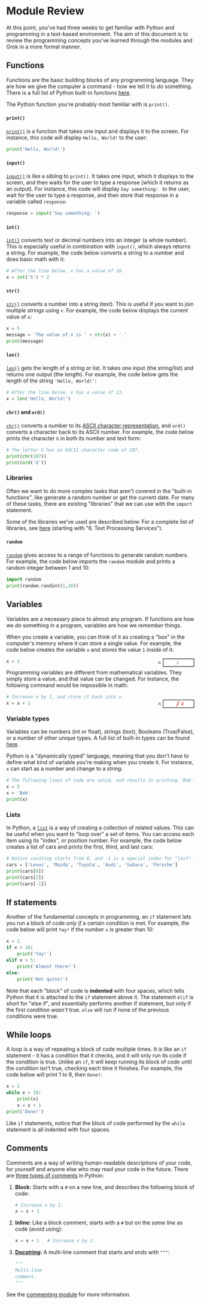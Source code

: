 # Module Review

At this point, you've had three weeks to get familiar with Python and programming in a text-based environment. The aim of this document is to review the programming concepts you've learned through the modules and Grok in a more formal manner.

## Functions

Functions are the basic building blocks of any programming language. They are how we give the computer a command - how we tell it to *do* something. There is a full list of Python built-in functions [here](https://docs.python.org/3/library/functions.html).

The Python function you're probably most familiar with is `print()`.

#### `print()`

[`print()`](https://docs.python.org/3/library/functions.html#print) is a function that takes one input and displays it to the screen. For instance, this code will display `Hello, World!` to the user:

```python
print('Hello, World!')
```

#### `input()`

[`input()`](https://docs.python.org/3/library/functions.html#input) is like a sibling to `print()`. It takes one input, which it displays to the screen, and then waits for the user to type a response (which it returns as an output). For instance, this code will display `Say something: ` to the user, wait for the user to type a response, and then store that response in a variable called `response`:

```python
response = input('Say something: ')
```

#### `int()`

[`int()`](https://docs.python.org/3/library/functions.html#int) converts text or decimal numbers into an integer (a whole number). This is especially useful in combination with `input()`, which always returns a string. For example, the code below converts a string to a number and does basic math with it:

```python
# After the line below, x has a value of 10.
x = int('5') * 2
```

#### `str()`

[`str()`](https://docs.python.org/3/library/functions.html#func-str) converts a number into a string (text). This is useful if you want to join multiple strings using `+`. For example, the code below displays the current value of `x`:

```python
x = 5
message = 'The value of x is ' + str(x) + '.'
print(message)
```

#### `len()`

[`len()`](https://docs.python.org/3/library/functions.html#len) gets the length of a string or list. It takes one input (the string/list) and returns one output (the length). For example, the code below gets the length of the string `'Hello, World!'`:

```python
# After the line below, x has a value of 13.
x = len('Hello, World!')
```

#### `chr()` and `ord()`

[`chr()`](https://docs.python.org/3/library/functions.html#chr) converts a number to its [ASCII character representation](https://www.asciitable.com/), and `ord()` converts a character back to its ASCII number. For example, the code below prints the character `G` in both its number and text form:

```python
# The letter G has an ASCII character code of 107.
print(chr(107))
print(ord('G'))
```

### Libraries

Often we want to do more complex tasks that aren't covered in the "built-in functions", like generate a random number or get the current date. For many of these tasks, there are existing "libraries" that we can use with the `import` statement.

Some of the libraries we've used are described below. For a complete list of libraries, see [here](https://docs.python.org/3/contents.html) (starting with "6. Text Processing Services").

#### `random`

[`random`](https://docs.python.org/3/library/random.html) gives access to a range of functions to generate random numbers. For example, the code below imports the `random` module and prints a random integer between 1 and 10:

```python
import random
print(random.randint(1,10))
```

## Variables

Variables are a necessary piece to almost any program. If functions are how we *do* something in a program, variables are how we *remember* things.

When you create a variable, you can think of it as creating a "box" in the computer's memory where it can store a single value. For example, the code below creates the variable `x` and stores the value `1` inside of it:

<img align="right" height="25px" src="./var1.png">

```python
x = 1
```

Programming variables are different from mathematical variables. They simply store a value, and that value can be changed. For instance, the following command would be impossible in math:

<img align="right" height="25px" style="margin-top: 15px" src="./var2.png">

```python
# Increase x by 1, and store it back into x.
x = x + 1
```

### Variable types

Variables can be numbers (int or float), strings (text), Booleans (True/False), or a number of other unique types. A full list of built-in types can be found [here](https://docs.python.org/3/library/stdtypes.html).

Python is a "dynamically typed" language, meaning that you don't have to define what kind of variable you're making when you create it. For instance, `x` can start as a number and change to a string:

```python
# The following lines of code are valid, and results in printing 'Bob'.
x = 5
x = 'Bob'
print(x)
```

### Lists

In Python, a [`list`](https://docs.python.org/3/library/stdtypes.html#lists) is a way of creating a collection of related values. This can be useful when you want to "loop over" a set of items. You can access each item using its "index", or position number. For example, the code below creates a list of cars and prints the first, third, and last cars:

```python
# Notice counting starts from 0, and -1 is a special index for "last".
cars = ['Lexus', 'Mazda', 'Toyota', 'Audi', 'Subaru', 'Porsche']
print(cars[0])
print(cars[2])
print(cars[-1])
```

## If statements

Another of the fundamental concepts in programming, an `if` statement lets you run a block of code *only if* a certain condition is met. For example, the code below will print `Yay!` if the number `x` is greater than 10:

```python
x = 1
if x > 10:
    print('Yay!')
elif x > 5:
    print('Almost there!')
else:
    print('Not quite!')
```

Note that each "block" of code is **indented** with four spaces, which tells Python that it is attached to the `if` statement above it. The statement `elif` is short for "else if", and essentially performs another if statement, but only if the first condition *wasn't* true. `else` will run if none of the previous conditions were true.

## While loops

A loop is a way of repeating a block of code multiple times. It is like an `if` statement - it has a condition that it checks, and it will only run its code if the condition is true. Unlike an `if`, it will keep running its block of code until the condition isn't true, checking each time it finishes. For example, the code below will print 1 to 9, then `Done!`:

```python
x = 1
while x < 10:
    print(x)
    x = x + 1
print('Done!')
```

Like `if` statements, notice that the block of code performed by the `while` statement is all indented with four spaces.

## Comments

Comments are a way of writing human-readable descriptions of your code, for yourself and anyone else who may read your code in the future. There are [three types of comments](https://www.python.org/dev/peps/pep-0008/#comments) in Python:

1. **Block:** Starts with a `#` on a new line, and describes the following block of code:

    ```python
    # Increase x by 1.
    x = x + 1
    ```

2. **Inline:** Like a block comment, starts with a `#` but on the *same line* as code (avoid using):

    ```python
    x = x + 1   # Increase x by 1.
    ```

3. **[Docstring](https://www.python.org/dev/peps/pep-0257/#what-is-a-docstring):** A multi-line comment that starts and ends with `"""`:

    ```python
    """
    Multi-line
    comment.
    """
    ```

See the [commenting module](../commenting/) for more information.
